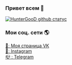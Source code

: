 ### Привет всем 👋

[![HunterGooD github статус](https://github-readme-stats.vercel.app/api?username=HunterGooD)](https://github.com/HunterGooD)

### Мои соц. сети  🌎

[🚀: Моя страница VK](https://vk.com/1proger1) <br>
[📸: Instagram](https://instagram.com/gudovvlad/) <br>
[:mailbox_closed: : Telegram](https://t.me/vladislavGH) <br>
